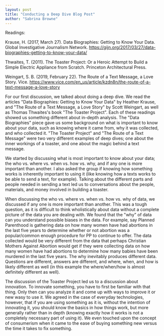 ```yaml
---
layout: post
title: "Conducting a Deep Dive Blog Post"
author: "Sabrina Browne"
---
```


Readings:

Krause, H. (2017, March 27). Data Biographies: Getting to Know Your Data. Global Investigative Journalism Network.
https://gijn.org/2017/03/27/data-biographies-getting-to-know-your-data/

Thwaites, T. (2011). The Toaster Project: Or a Heroic Attempt to Build a Simple Electric Appliance from Scratch. 
Princeton Architectural Press.

Weingart, S. B. (2019, February 22). The Route of a Text Message, a Love Story. Vice. 
https://www.vice.com/en_us/article/kzdn8n/the-route-of-a-text-message-a-love-story


For our first discussion, we talked about doing a deep dive. We read the articles "Data Biographies: Getting to Know 
Your Data" by Heather Krause, and "The Route of a Text Message, a Love Story" by Scott Weingart, as well as Thomas 
Thwaites's book "The Toaster Project". Each of these readings showed us something different about in-depth analysis.
The "Data Biographies" piece gave us some background on what is important to know about your data, such as knowing where
it came from, why it was collected, and who collected it. "The Toaster Project" and "The Route of a Text Message" were two
very different examples of deep dives; one about the inner workings of a toaster, and one about the magic behind a text message.

We started by discussing what is most important to know about your data; the who vs. where vs. when vs. how vs. why, and if
any one is more important than another. I also asked the group if knowing how something works is inherently important to using
it (like knowing how a texts works to be able to send a text, for example). Talking about the different parts and people needed in sending a text led us to conversations about the people, materials, and money involved in building a toaster. 

When discussing the who vs. where vs. when vs. how vs. why of data, we discussed if any one is more important than another. This was a tough question, as it is difficult to think wholistically about data without a complete picture of the data you are dealing with. We found that the "why" of data can you understand possible biases in the data. For example, say Planned Parenthood is gathering data on how many women have had abortions in the last five years to determine whether or not abortion was a popular/common enough procedure for PP to continue to offer. The data collected would be very different from the data that perhaps Christian Mothers Against Abortion would get if they were collecting data on how many women have had abortions to determine how many babies have been murdered in the last five years. The why inevitably produces different data. Questions are different, answers are different, and where, when, and how is likely different as well (in this example the where/when/how is almost definitely different as well).

The discussion of the Toaster Project led us to a discussion about innovation. To innovate something, you have to first be familiar with that thing. Only then can you analyze it and come up with ways to improve it or new wasy to use it. We agreed in the case of everyday technologies, however, that if you are using something as it is, without the intention of innovating it, you should know the basics in how things work, but more generally rather than in depth (knowing exactly how it works is not a completely necessary part of using it). We even touched upon the concept of consumerism when it came to the ease of buying something new versus the time it takes to fix something.
